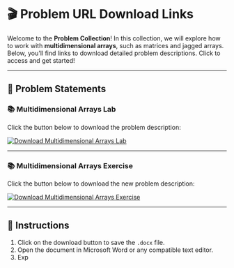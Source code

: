 # 🎬 Problem URL Download Links

Welcome to the **Problem Collection**! In this collection, we will explore how to work with **multidimensional arrays**, such as matrices and jagged arrays. Below, you'll find links to download detailed problem descriptions. Click to access and get started!

---

## 📄 Problem Statements

### 📚 Multidimensional Arrays Lab
Click the button below to download the problem description:

[![Download Multidimensional Arrays Lab](https://img.shields.io/badge/Download-MultidimensionalArraysLab-blue?style=for-the-badge&logo=microsoftword)](https://github.com/user-attachments/files/18337828/Multidimensional-Arrays-Lab.docx)

---

### 📚 Multidimensional Arrays Exercise
Click the button below to download the new problem description:

[![Download Multidimensional Arrays Exercise](https://img.shields.io/badge/Download-MultidimensionalArraysExercise-blue?style=for-the-badge&logo=microsoftword)](https://github.com/user-attachments/files/18390891/Multidimensional.Arrays.Exercise.docx)

---

## 📌 Instructions
1. Click on the download button to save the `.docx` file.
2. Open the document in Microsoft Word or any compatible text editor.
3. Exp
